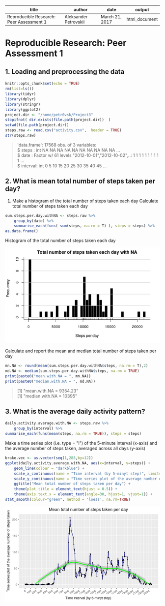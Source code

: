 title |	author | date |	output
------|--------|------|-------
Reproducible Research: Peer Assessment 1 | Aleksander Petrovskii | March 21, 2017 | html_document |


# Reproducible Research: Peer Assessment 1

## 1. Loading and preprocessing the data

```r
knitr::opts_chunk$set(echo = TRUE)  
rm(list=ls())  
library(tidyr)  
library(dplyr)  
library(stringr)  
library(ggplot2)  
project.dir <- "/home/petr0vsk/Project3"  
stopifnot( dir.exists(file.path(project.dir))  )  
setwd(file.path(project.dir))  
steps.raw <- read.csv("activity.csv",  header = TRUE)   
str(steps.raw)  
```
> 'data.frame':	17568 obs. of  3 variables:  
>  $ steps   : int  NA NA NA NA NA NA NA NA NA NA ...  
>  $ date    : Factor w/ 61 levels "2012-10-01","2012-10-02",..: 1 1 1 1 1 1 1 1 1 1 ...  
>  $ interval: int  0 5 10 15 20 25 30 35 40 45 ...  


## 2. What is mean total number of steps taken per day?

1. Make a histogram of the total number of steps taken each day Calculate total number of steps taken each day
```r
sum.steps.per.day.withNA <- steps.raw %>%
    group_by(date) %>%
    summarise_each(funs( sum(steps, na.rm = T) ), steps = steps) %>%
as.data.frame()
```
Histogram of the total number of steps taken each day

![plot of chunk unnamed-chunk-1](figure/01.png) 

Calculate and report the mean and median total number of steps taken per day
```r
mn.NA <- round(mean(sum.steps.per.day.withNA$steps, na.rm = T),2)
md.NA <- median(sum.steps.per.day.withNA$steps, na.rm = TRUE)
print(paste0("mean.with.NA = ", mn.NA))
print(paste0("median.with.NA = ", md.NA))
```
> [1] "mean.with.NA = 9354.23"  
> [1] "median.with.NA = 10395"  

## 3. What is the average daily activity pattern?
```r
daily.activity.average.with.NA <- steps.raw %>%
    group_by(interval) %>%
summarise_each(funs(mean(steps, na.rm = TRUE)), steps = steps) 
```
Make a time series plot (i.e. type = "l") of the 5-minute interval (x-axis) 
and the average number of steps taken, averaged across all days (y-axis)
```r
brake.vec <- as.vector(seq(1,288,by=12))  
ggplot(daily.activity.average.with.NA, aes(x=interval, y=steps)) +  
    geom_line(colour = "darkblue") +                                                                                      geom_point(size=0.7) +    
    scale_x_continuous(name = "Time interval (by 5-minyt step)", limits = c(0,tail(daily.activity.average.with.NA$interval,   n=1)), breaks = daily.activity.average.with.NA$interval[brake.vec])  +  
    scale_y_continuous(name = "Time series plot of the average number of steps taken", limits =   c(0,max(daily.activity.average.with.NA$steps))) +  
    ggtitle("Mean total number of steps taken per day") +  
    theme(plot.title = element_text(hjust = 0.5)) +  
    theme(axis.text.x = element_text(angle=30, hjust=1, vjust=1)) +  
stat_smooth(colour="green", method = 'loess', na.rm=TRUE)   
```
![plot of chunk unnamed-chunk-2](figure/02.png)   


